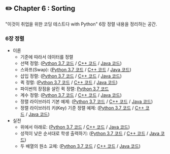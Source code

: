 ## **✏️ Chapter 6 : Sorting**
"이것이 취업을 위한 코딩 테스트다 with Python" 6장 정렬 내용을 정리하는 공간.  

### **6장 정렬**

- 이론
    - 기준에 따라서 데이터를 정렬
    - 선택 정렬: ([Python 3.7 코드](https://github.com/ndb796/python-for-coding-test/blob/master/6/1.py) / [C++ 코드](https://github.com/ndb796/python-for-coding-test/blob/master/6/1.cpp) / [Java 코드](https://github.com/ndb796/python-for-coding-test/blob/master/6/1.java))
    - 스와프(Swap): ([Python 3.7 코드](https://github.com/ndb796/python-for-coding-test/blob/master/6/2.py) / [C++ 코드](https://github.com/ndb796/python-for-coding-test/blob/master/6/2.cpp) / [Java 코드](https://github.com/ndb796/python-for-coding-test/blob/master/6/2.java))
    - 삽입 정렬: ([Python 3.7 코드](https://github.com/ndb796/python-for-coding-test/blob/master/6/3.py) / [C++ 코드](https://github.com/ndb796/python-for-coding-test/blob/master/6/3.cpp) / [Java 코드](https://github.com/ndb796/python-for-coding-test/blob/master/6/3.java))
    - 퀵 정렬: ([Python 3.7 코드](https://github.com/ndb796/python-for-coding-test/blob/master/6/4.py) / [C++ 코드](https://github.com/ndb796/python-for-coding-test/blob/master/6/4.cpp) / [Java 코드](https://github.com/ndb796/python-for-coding-test/blob/master/6/4.java))
    - 파이썬의 장점을 살린 퀵 정렬: [Python 3.7 코드](https://github.com/ndb796/python-for-coding-test/blob/master/6/5.py)
    - 계수 정렬: ([Python 3.7 코드](https://github.com/ndb796/python-for-coding-test/blob/master/6/6.py) / [C++ 코드](https://github.com/ndb796/python-for-coding-test/blob/master/6/6.cpp) / [Java 코드](https://github.com/ndb796/python-for-coding-test/blob/master/6/6.java))
    - 정렬 라이브러리 기본 예제: ([Python 3.7 코드](https://github.com/ndb796/python-for-coding-test/blob/master/6/7.py) / [C++ 코드](https://github.com/ndb796/python-for-coding-test/blob/master/6/7.cpp) / [Java 코드](https://github.com/ndb796/python-for-coding-test/blob/master/6/7.java))
    - 정렬 라이브러리 키(Key) 기준 정렬 예제: ([Python 3.7 코드](https://github.com/ndb796/python-for-coding-test/blob/master/6/9.py) / [C++ 코드](https://github.com/ndb796/python-for-coding-test/blob/master/6/9.cpp) / [Java 코드](https://github.com/ndb796/python-for-coding-test/blob/master/6/9.java))
- 실전
    - 위에서 아래로: ([Python 3.7 코드](https://github.com/ndb796/python-for-coding-test/blob/master/6/10.py) / [C++ 코드](https://github.com/ndb796/python-for-coding-test/blob/master/6/10.cpp) / [Java 코드](https://github.com/ndb796/python-for-coding-test/blob/master/6/10.java))
    - 성적이 낮은 순서대로 학생 출력하기: ([Python 3.7 코드](https://github.com/ndb796/python-for-coding-test/blob/master/6/11.py) / [C++ 코드](https://github.com/ndb796/python-for-coding-test/blob/master/6/11.cpp) / [Java 코드](https://github.com/ndb796/python-for-coding-test/blob/master/6/11.java))
    - 두 배열의 원소 교체: ([Python 3.7 코드](https://github.com/ndb796/python-for-coding-test/blob/master/6/12.py) / [C++ 코드](https://github.com/ndb796/python-for-coding-test/blob/master/6/12.cpp) / [Java 코드](https://github.com/ndb796/python-for-coding-test/blob/master/6/12.java))